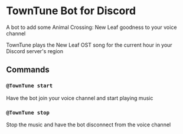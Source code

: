 # TownTune Bot for Discord
A bot to add some Animal Crossing: New Leaf goodness to your voice channel

TownTune plays the New Leaf OST song for the current hour in your Discord server's region

## Commands
### `@TownTune start` 
Have the bot join your voice channel and start playing music

### `@TownTune stop`
Stop the music and have the bot disconnect from the voice channel
